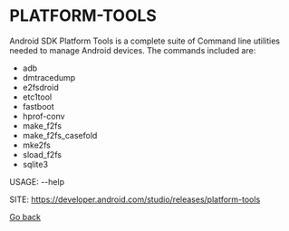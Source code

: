 # PLATFORM-TOOLS

 Android SDK Platform Tools is a complete suite of Command line utilities
 needed to manage Android devices. The commands included are:
  - adb
  - dmtracedump
  - e2fsdroid
  - etc1tool
  - fastboot
  - hprof-conv
  - make_f2fs
  - make_f2fs_casefold
  - mke2fs
  - sload_f2fs
  - sqlite3
  
 USAGE:  <command> --help

 SITE: https://developer.android.com/studio/releases/platform-tools

 [Go back](https://portable-linux-apps.github.io/apps.html)

